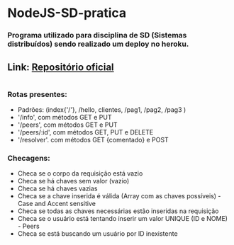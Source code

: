 # NodeJS-SD-pratica
 
### Programa utilizado para disciplina de SD (Sistemas distribuídos) sendo realizado um deploy no heroku.

## Link:  [Repositório oficial](https://github.com/profmathias/cet-100)

#
### Rotas presentes:
- Padrões: (index{'/'}, /hello, clientes, /pag1, /pag2, /pag3 )
- '/info', com métodos GET e PUT
- '/peers', com métodos GET e PUT
- '/peers/:id', com métodos GET, PUT e DELETE
- '/resolver'. com métodos GET {comentado}  e POST

### Checagens:
- Checa se o corpo da requisição está vazio
- Checa se há chaves sem valor (vazio)
- Checa se há chaves vazias
- Checa se a chave inserida é válida (Array com as chaves possíveis) - Case and Accent sensitive
- Checa se todas as chaves necessárias estão inseridas na requisição
- Checa se o usuário está tentando inserir um valor UNIQUE (ID e NOME) - Peers
- Checa se está buscando um usuário por ID inexistente
